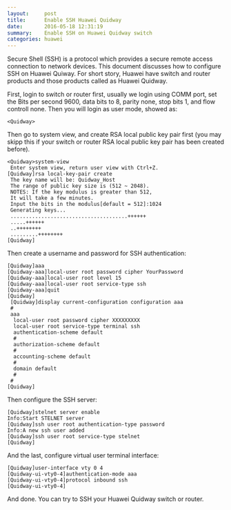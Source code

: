 ```yaml
---
layout:     post
title:      Enable SSH Huawei Quidway
date:       2016-05-18 12:31:19
summary:    Enable SSH on Huawei Quidway switch
categories: huawei
---
```


Secure Shell (SSH) is a protocol which provides a secure remote access connection to network devices. This document discusses how to configure SSH on Huawei Quiway. For short story, Huawei have switch and router products and those products called as Huawei Quidway.

First, login to switch or router first, usually we login using COMM port, set the Bits per second 9600, data bits to 8, parity none, stop bits 1, and flow controll none. Then you will login as user mode, showed as:
```
<Quidway>
```
Then go to system view, and create RSA local public key pair first (you may skipp this if your switch or router RSA local public key pair has been created before).
```
<Quidway>system-view
 Enter system view, return user view with Ctrl+Z.
[Quidway]rsa local-key-pair create
 The key name will be: Quidway_Host
 The range of public key size is (512 ~ 2048).
 NOTES: If the key modulus is greater than 512,
 It will take a few minutes.
 Input the bits in the modulus[default = 512]:1024
 Generating keys...
 ......................................++++++
 .....++++++
 ..++++++++
 .........++++++++
[Quidway]
```
Then create a username and password for SSH authentication:
```
[Quidway]aaa
[Quidway-aaa]local-user root password cipher YourPassword
[Quidway-aaa]local-user root level 15
[Quidway-aaa]local-user root service-type ssh
[Quidway-aaa]quit
[Quidway]
 [Quidway]display current-configuration configuration aaa
 #
 aaa
  local-user root password cipher XXXXXXXXX
  local-user root service-type terminal ssh
  authentication-scheme default
  #
  authorization-scheme default
  #
  accounting-scheme default
  #
  domain default
  #
 #
[Quidway]
```
Then configure the SSH server:
```
[Quidway]stelnet server enable
Info:Start STELNET server
[Quidway]ssh user root authentication-type password
Info:A new ssh user added
[Quidway]ssh user root service-type stelnet
[Quidway]
```
And the last, configure virtual user terminal interface:
```
[Quidway]user-interface vty 0 4
[Quidway-ui-vty0-4]authentication-mode aaa
[Quidway-ui-vty0-4]protocol inbound ssh
[Quidway-ui-vty0-4]
```
And done. You can try to SSH your Huawei Quidway switch or router.
